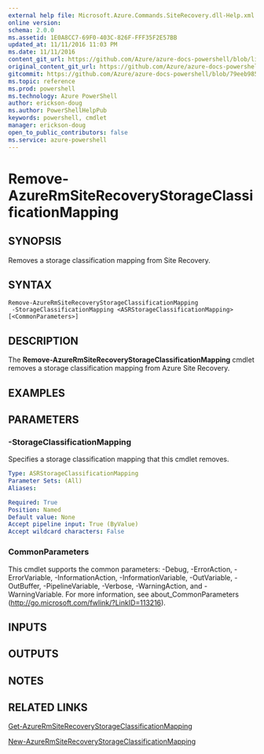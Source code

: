 ```yaml
---
external help file: Microsoft.Azure.Commands.SiteRecovery.dll-Help.xml
online version: 
schema: 2.0.0
ms.assetid: 1E0A8CC7-69F0-403C-826F-FFF35F2E57BB
updated_at: 11/11/2016 11:03 PM
ms.date: 11/11/2016
content_git_url: https://github.com/Azure/azure-docs-powershell/blob/live/azureps-cmdlets-docs/ResourceManager/AzureRM.SiteRecovery/v3.1.0/Remove-AzureRmSiteRecoveryStorageClassificationMapping.md
original_content_git_url: https://github.com/Azure/azure-docs-powershell/blob/live/azureps-cmdlets-docs/ResourceManager/AzureRM.SiteRecovery/v3.1.0/Remove-AzureRmSiteRecoveryStorageClassificationMapping.md
gitcommit: https://github.com/Azure/azure-docs-powershell/blob/79eeb985ea480979357fb4695832a0c3d29a48bf/azureps-cmdlets-docs/ResourceManager/AzureRM.SiteRecovery/v3.1.0/Remove-AzureRmSiteRecoveryStorageClassificationMapping.md
ms.topic: reference
ms.prod: powershell
ms.technology: Azure PowerShell
author: erickson-doug
ms.author: PowerShellHelpPub
keywords: powershell, cmdlet
manager: erickson-doug
open_to_public_contributors: false
ms.service: azure-powershell
---
```


# Remove-AzureRmSiteRecoveryStorageClassificationMapping

## SYNOPSIS
Removes a storage classification mapping from Site Recovery.

## SYNTAX

```
Remove-AzureRmSiteRecoveryStorageClassificationMapping
 -StorageClassificationMapping <ASRStorageClassificationMapping> [<CommonParameters>]
```

## DESCRIPTION
The **Remove-AzureRmSiteRecoveryStorageClassificationMapping** cmdlet removes a storage classification mapping from Azure Site Recovery.

## EXAMPLES


## PARAMETERS

### -StorageClassificationMapping
Specifies a storage classification mapping that this cmdlet removes.

```yaml
Type: ASRStorageClassificationMapping
Parameter Sets: (All)
Aliases:

Required: True
Position: Named
Default value: None
Accept pipeline input: True (ByValue)
Accept wildcard characters: False
```

### CommonParameters
This cmdlet supports the common parameters: -Debug, -ErrorAction, -ErrorVariable, -InformationAction, -InformationVariable, -OutVariable, -OutBuffer, -PipelineVariable, -Verbose, -WarningAction, and -WarningVariable. For more information, see about_CommonParameters (http://go.microsoft.com/fwlink/?LinkID=113216).

## INPUTS

## OUTPUTS

## NOTES

## RELATED LINKS

[Get-AzureRmSiteRecoveryStorageClassificationMapping](xref:ResourceManager/AzureRM.SiteRecovery/v3.1.0/Get-AzureRmSiteRecoveryStorageClassificationMapping.md)

[New-AzureRmSiteRecoveryStorageClassificationMapping](xref:ResourceManager/AzureRM.SiteRecovery/v3.1.0/New-AzureRmSiteRecoveryStorageClassificationMapping.md)
